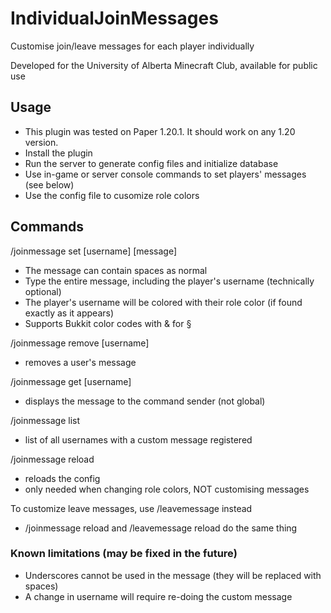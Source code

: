 # IndividualJoinMessages
Customise join/leave messages for each player individually

Developed for the University of Alberta Minecraft Club, available for public use

## Usage
- This plugin was tested on Paper 1.20.1. It should work on any 1.20 version.
- Install the plugin
- Run the server to generate config files and initialize database
- Use in-game or server console commands to set players' messages (see below)
- Use the config file to cusomize role colors

## Commands
/joinmessage set [username] [message]
 - The message can contain spaces as normal
 - Type the entire message, including the player's username (technically optional)
 - The player's username will be colored with their role color (if found exactly as it appears)
 - Supports Bukkit color codes with \& for §

/joinmessage remove [username]
 - removes a user's message

/joinmessage get [username]
 - displays the message to the command sender (not global)

/joinmessage list
 - list of all usernames with a custom message registered

/joinmessage reload
 - reloads the config
 - only needed when changing role colors, NOT customising messages

To customize leave messages, use /leavemessage instead
 - /joinmessage reload and /leavemessage reload do the same thing


### Known limitations (may be fixed in the future)
 - Underscores cannot be used in the message (they will be replaced with spaces)
 - A change in username will require re-doing the custom message
